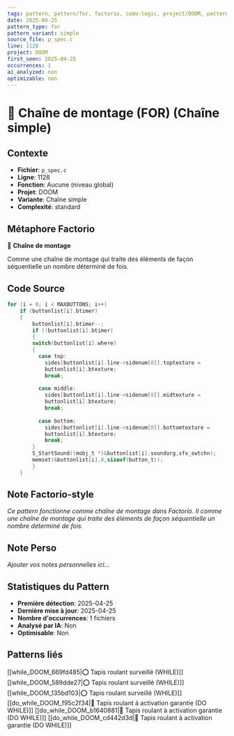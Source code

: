 ```yaml
---
tags: pattern, pattern/for, factorio, code-logic, project/DOOM, pattern/variant/simple
date: 2025-04-25
pattern_type: for
pattern_variant: simple
source_file: p_spec.c
line: 1128
project: DOOM
first_seen: 2025-04-25
occurrences: 1
ai_analyzed: non
optimizable: non
---
```


# 🔄 Chaîne de montage (FOR) (Chaîne simple)

## Contexte
- **Fichier**: `p_spec.c`
- **Ligne**: 1128
- **Fonction**: Aucune (niveau global)
- **Projet**: DOOM
- **Variante**: Chaîne simple
- **Complexité**: standard

## Métaphore Factorio
🔄 **Chaîne de montage**

Comme une chaîne de montage qui traite des éléments de façon séquentielle un nombre déterminé de fois.

## Code Source
```c
for (i = 0; i < MAXBUTTONS; i++)
	if (buttonlist[i].btimer)
	{
	    buttonlist[i].btimer--;
	    if (!buttonlist[i].btimer)
	    {
		switch(buttonlist[i].where)
		{
		  case top:
		    sides[buttonlist[i].line->sidenum[0]].toptexture =
			buttonlist[i].btexture;
		    break;
		    
		  case middle:
		    sides[buttonlist[i].line->sidenum[0]].midtexture =
			buttonlist[i].btexture;
		    break;
		    
		  case bottom:
		    sides[buttonlist[i].line->sidenum[0]].bottomtexture =
			buttonlist[i].btexture;
		    break;
		}
		S_StartSound((mobj_t *)&buttonlist[i].soundorg,sfx_swtchn);
		memset(&buttonlist[i],0,sizeof(button_t));
	    }
	}
```

## Note Factorio-style
*Ce pattern fonctionne comme chaîne de montage dans Factorio. Il comme une chaîne de montage qui traite des éléments de façon séquentielle un nombre déterminé de fois.*

## Note Perso
*Ajouter vos notes personnelles ici...*

## Statistiques du Pattern
- **Première détection**: 2025-04-25
- **Dernière mise à jour**: 2025-04-25
- **Nombre d'occurrences**: 1 fichiers
- **Analysé par IA**: Non
- **Optimisable**: Non

## Patterns liés
[[while_DOOM_669fd485|⭕ Tapis roulant surveillé (WHILE)]]
[[while_DOOM_589dde27|⭕ Tapis roulant surveillé (WHILE)]]
[[while_DOOM_135bd103|⭕ Tapis roulant surveillé (WHILE)]]
[[do_while_DOOM_f95c2f34|🔄 Tapis roulant à activation garantie (DO WHILE)]]
[[do_while_DOOM_b1640881|🔄 Tapis roulant à activation garantie (DO WHILE)]]
[[do_while_DOOM_cd442d3d|🔄 Tapis roulant à activation garantie (DO WHILE)]]
